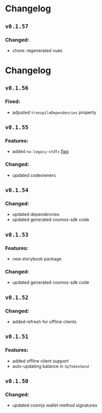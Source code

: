 # Changelog

## `v0.1.57`

### Changed:

- chore: regenerated vuex

# Changelog

## `v0.1.56`

### Fixed:

- adjusted `transpileDependencies` property

## `v0.1.55`

### Features:

- added `no-legacy-stdTx` [flag](https://github.com/tendermint/vue/commit/01a05ee0106c87824f157b7bda6361cff0218bed)

### Changed:

- updated codeowners

## `v0.1.54`

### Changed:

- updated dependencies
- updated generated cosmos-sdk code

## `v0.1.53`

### Features:
- new storybook package

### Changed:

- updated generated cosmos-sdk code

## `v0.1.52`

### Changed:

- added refresh for offline clients

## `v0.1.51`

### Features:

- added offline client support
- auto-updating balance in `SpTokenSend`

## `v0.1.50`

### Changed:
- updated cosmjs wallet method signatures
